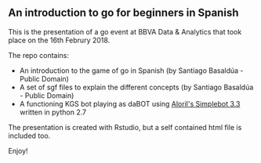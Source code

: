 ## An introduction to go for beginners in Spanish

This is the presentation of a go event at BBVA Data & Analytics that took place on the 16th Februry 2018.

The repo contains:

  - An introduction to the game of go in Spanish (by Santiago Basaldúa - Public Domain)
  - A set of sgf files to explain the different concepts (by Santiago Basaldúa - Public Domain)
  - A functioning KGS bot playing as daBOT using [Aloril's Simplebot 3.3](https://senseis.xmp.net/?SimpleBot) written in python 2.7
  
The presentation is created with Rstudio, but a self contained html file is included too.


Enjoy!
